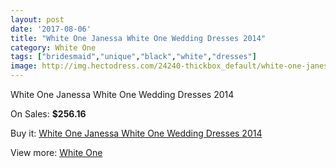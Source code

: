 ```yaml
---
layout: post
date: '2017-08-06'
title: "White One Janessa White One Wedding Dresses 2014"
category: White One
tags: ["bridesmaid","unique","black","white","dresses"]
image: http://img.hectodress.com/24240-thickbox_default/white-one-janessa-white-one-wedding-dresses-2014.jpg
---
```

White One Janessa White One Wedding Dresses 2014

On Sales: **$256.16**
<a href="https://www.hectodress.com/white-one/11168-white-one-janessa-white-one-wedding-dresses-2014.html"><amp-img layout="responsive" width="600" height="600" src="//img.hectodress.com/24240-thickbox_default/white-one-janessa-white-one-wedding-dresses-2014.jpg" alt="White One Janessa White One Wedding Dresses 2014 0" /></a>
<a href="https://www.hectodress.com/white-one/11168-white-one-janessa-white-one-wedding-dresses-2014.html"><amp-img layout="responsive" width="600" height="600" src="//img.hectodress.com/24242-thickbox_default/white-one-janessa-white-one-wedding-dresses-2014.jpg" alt="White One Janessa White One Wedding Dresses 2014 1" /></a>
<a href="https://www.hectodress.com/white-one/11168-white-one-janessa-white-one-wedding-dresses-2014.html"><amp-img layout="responsive" width="600" height="600" src="//img.hectodress.com/24241-thickbox_default/white-one-janessa-white-one-wedding-dresses-2014.jpg" alt="White One Janessa White One Wedding Dresses 2014 2" /></a>

Buy it: [White One Janessa White One Wedding Dresses 2014](https://www.hectodress.com/white-one/11168-white-one-janessa-white-one-wedding-dresses-2014.html "White One Janessa White One Wedding Dresses 2014")

View more: [White One](https://www.hectodress.com/177-white-one "White One")